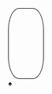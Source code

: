 <html>
    <head>
        <title></title>
    </head>
    <style>
        .um{
            width:70px;
            height:140px;
            border:1px solid black;
            border-radius:30%;
        }
    </style>
    <body>
        <div class="um"></div>
    </body>

</html>
&spades;
